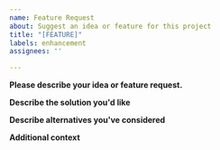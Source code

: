 ```yaml
---
name: Feature Request
about: Suggest an idea or feature for this project
title: "[FEATURE]"
labels: enhancement
assignees: ''

---
```


**Please describe your idea or feature request.**
<!-- delete this line and add a clear and concise description of what the problem is. Ex. I'm always frustrated when [...] -->

**Describe the solution you'd like**
<!-- delete this line and add a clear and concise description of what you want to happen.-->

**Describe alternatives you've considered**
<!-- delete this line and add a clear and concise description of any alternative solutions or features you've considered.-->

**Additional context**
<!-- <!-- delete this line and add add any other context or screenshots about the feature request here.-->
